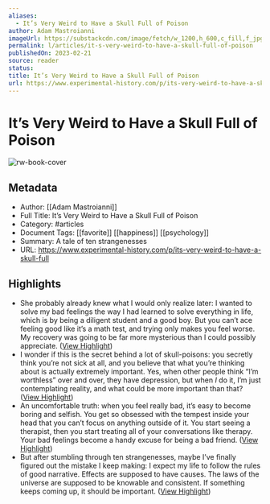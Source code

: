 ```yaml
---
aliases:
  - It’s Very Weird to Have a Skull Full of Poison
author: Adam Mastroianni
imageUrl: https://substackcdn.com/image/fetch/w_1200,h_600,c_fill,f_jpg,q_auto:good,fl_progressive:steep,g_auto/https%3A%2F%2Fsubstack-post-media.s3.amazonaws.com%2Fpublic%2Fimages%2F85b44ff6-94c6-48f5-ae1b-6160c6df3418_985x1280.jpeg
permalink: l/articles/it-s-very-weird-to-have-a-skull-full-of-poison
publishedOn: 2023-02-21
source: reader
status: 
title: It’s Very Weird to Have a Skull Full of Poison
url: https://www.experimental-history.com/p/its-very-weird-to-have-a-skull-full
---
```

# It’s Very Weird to Have a Skull Full of Poison

![rw-book-cover](https://substackcdn.com/image/fetch/w_1200,h_600,c_fill,f_jpg,q_auto:good,fl_progressive:steep,g_auto/https%3A%2F%2Fsubstack-post-media.s3.amazonaws.com%2Fpublic%2Fimages%2F85b44ff6-94c6-48f5-ae1b-6160c6df3418_985x1280.jpeg)

## Metadata

- Author: [[Adam Mastroianni]]
- Full Title: It’s Very Weird to Have a Skull Full of Poison
- Category: #articles
- Document Tags: [[favorite]] [[happiness]] [[psychology]]
- Summary: A tale of ten strangenesses
- URL: https://www.experimental-history.com/p/its-very-weird-to-have-a-skull-full

## Highlights

- She probably already knew what I would only realize later: I wanted to solve my bad feelings the way I had learned to solve everything in life, which is by being a diligent student and a good boy. But you can’t ace feeling good like it’s a math test, and trying only makes you feel worse. My recovery was going to be far more mysterious than I could possibly appreciate. ([View Highlight](https://read.readwise.io/read/01hrdfs08y5v7dxphzwx1dp7b9))
- I wonder if this is the secret behind a lot of skull-poisons: you secretly think you’re not sick at all, and you believe that what you’re thinking about is actually extremely important. Yes, when other people think “I’m worthless” over and over, they have depression, but when _I_ do it, I’m just contemplating reality, and what could be more important than that? ([View Highlight](https://read.readwise.io/read/01hrdftap0dqnz5zad5em6kecz))
- An uncomfortable truth: when you feel really bad, it’s easy to become boring and selfish. You get so obsessed with the tempest inside your head that you can’t focus on anything outside of it. You start seeing a therapist, then you start treating all of your conversations like therapy. Your bad feelings become a handy excuse for being a bad friend. ([View Highlight](https://read.readwise.io/read/01hrdfwcyjq0t6y9qr71zy9rjr))
- But after stumbling through ten strangenesses, maybe I’ve finally figured out the mistake I keep making: I expect my life to follow the rules of good narrative. Effects are supposed to have causes. The laws of the universe are supposed to be knowable and consistent. If something keeps coming up, it should be important. ([View Highlight](https://read.readwise.io/read/01hrdfz144qyawwcztk5gmwq3e))
